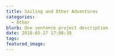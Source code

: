 ```yaml
---
title: Sailing and Other Adventures
categories:
  - Other
blurb: One sentence project description
date: 2018-05-27 17:08:38
tags:
featured_image:
---
```


